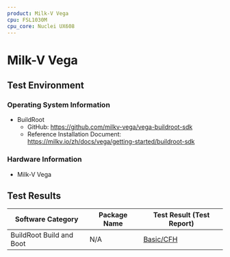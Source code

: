 ```yaml
---
product: Milk-V Vega
cpu: FSL1030M
cpu_core: Nuclei UX608
---
```


# Milk-V Vega

## Test Environment

### Operating System Information

- BuildRoot
    - GitHub: https://github.com/milkv-vega/vega-buildroot-sdk
    - Reference Installation Document: https://milkv.io/zh/docs/vega/getting-started/buildroot-sdk

### Hardware Information

- Milk-V Vega

## Test Results

| Software Category        | Package Name | Test Result (Test Report) |
| ------------------------ | ------------ | ------------------------- |
| BuildRoot Build and Boot | N/A          | [Basic/CFH][BuildRoot]    |

[BuildRoot]: ./BuildRoot/README.md
